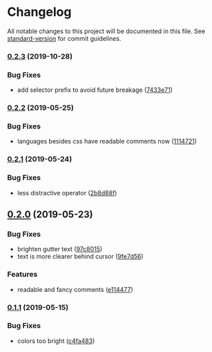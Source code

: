 # Changelog

All notable changes to this project will be documented in this file. See [standard-version](https://github.com/conventional-changelog/standard-version) for commit guidelines.

### [0.2.3](https://github.com/ibafly/gay-me-more-syntax/compare/v0.2.2...v0.2.3) (2019-10-28)


### Bug Fixes

* add selector prefix to avoid future breakage ([7433e71](https://github.com/ibafly/gay-me-more-syntax/commit/7433e7115a9476f16539aa5a3f504b5f4b254026))

### [0.2.2](https://github.com/ibafly/gay-me-more-syntax/compare/v0.2.1...v0.2.2) (2019-05-25)


### Bug Fixes

* languages besides css have readable comments now ([1114721](https://github.com/ibafly/gay-me-more-syntax/commit/1114721))



### [0.2.1](https://github.com/ibafly/gay-me-more-syntax/compare/v0.2.0...v0.2.1) (2019-05-24)


### Bug Fixes

* less distractive operator ([2b8d88f](https://github.com/ibafly/gay-me-more-syntax/commit/2b8d88f))



## [0.2.0](https://github.com/ibafly/gay-me-more-syntax/compare/v0.1.1...v0.2.0) (2019-05-23)


### Bug Fixes

* brighten gutter text ([97c8015](https://github.com/ibafly/gay-me-more-syntax/commit/97c8015))
* text is more clearer behind cursor ([9fe7d56](https://github.com/ibafly/gay-me-more-syntax/commit/9fe7d56))


### Features

* readable and fancy comments ([e114477](https://github.com/ibafly/gay-me-more-syntax/commit/e114477))



### [0.1.1](https://github.com/ibafly/gay-me-more-syntax/compare/v0.1.0...v0.1.1) (2019-05-15)


### Bug Fixes

* colors too bright ([c4fa483](https://github.com/ibafly/gay-me-more-syntax/commit/c4fa483))
